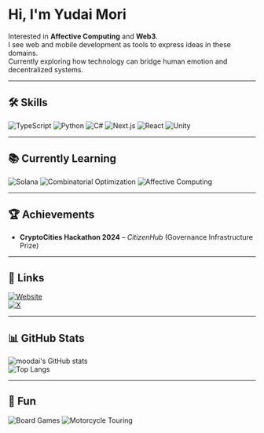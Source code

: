 # Hi, I'm Yudai Mori

Interested in **Affective Computing** and **Web3**.  
I see web and mobile development as tools to express ideas in these domains.  
Currently exploring how technology can bridge human emotion and decentralized systems.

---

## 🛠 Skills
![TypeScript](https://img.shields.io/badge/TypeScript-3178C6?logo=typescript&logoColor=white)
![Python](https://img.shields.io/badge/Python-3776AB?logo=python&logoColor=white)
![C#](https://img.shields.io/badge/C%23-239120?logo=c-sharp&logoColor=white)
![Next.js](https://img.shields.io/badge/Next.js-000000?logo=nextdotjs&logoColor=white)
![React](https://img.shields.io/badge/React-20232A?logo=react&logoColor=61DAFB)
![Unity](https://img.shields.io/badge/Unity-000000?logo=unity&logoColor=white)

---

## 📚 Currently Learning
![Solana](https://img.shields.io/badge/Solana-9945FF?logo=solana&logoColor=white&label=learning)
![Combinatorial Optimization](https://img.shields.io/badge/Combinatorial%20Optimization-gray?label=learning)
![Affective Computing](https://img.shields.io/badge/Affective%20Computing-gray?label=learning)

---

## 🏆 Achievements
- **CryptoCities Hackathon 2024** – *CitizenHub* (Governance Infrastructure Prize)

---

## 🔗 Links
[![Website](https://img.shields.io/badge/Website-moodai.jp-0A0A0A?logo=vercel&logoColor=white)](https://moodai.jp)  
[![X](https://img.shields.io/badge/X-@moodai0119-000000?logo=x&logoColor=white)](https://x.com/moodai0119)

---

## 📊 GitHub Stats
![moodai's GitHub stats](https://github-readme-stats.vercel.app/api?username=moodai&show_icons=true&theme=transparent)  
![Top Langs](https://github-readme-stats.vercel.app/api/top-langs/?username=moodai&layout=compact&theme=transparent)

---

## 🎲 Fun
![Board Games](https://img.shields.io/badge/Board%20Games-Catan-orange)
![Motorcycle Touring](https://img.shields.io/badge/Motorcycle-Touring-blue)
